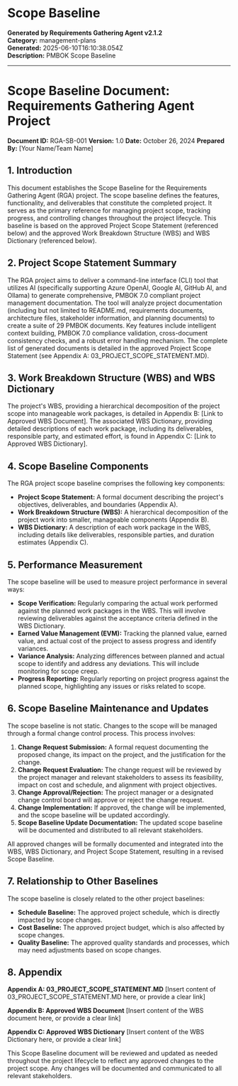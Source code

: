 # Scope Baseline

**Generated by Requirements Gathering Agent v2.1.2**  
**Category:** management-plans  
**Generated:** 2025-06-10T16:10:38.054Z  
**Description:** PMBOK Scope Baseline

---

# Scope Baseline Document: Requirements Gathering Agent Project

**Document ID:** RGA-SB-001
**Version:** 1.0
**Date:** October 26, 2024
**Prepared By:**  [Your Name/Team Name]


## 1. Introduction

This document establishes the Scope Baseline for the Requirements Gathering Agent (RGA) project.  The scope baseline defines the features, functionality, and deliverables that constitute the completed project.  It serves as the primary reference for managing project scope, tracking progress, and controlling changes throughout the project lifecycle.  This baseline is based on the approved Project Scope Statement (referenced below) and the approved Work Breakdown Structure (WBS) and WBS Dictionary (referenced below).

## 2. Project Scope Statement Summary

The RGA project aims to deliver a command-line interface (CLI) tool that utilizes AI (specifically supporting Azure OpenAI, Google AI, GitHub AI, and Ollama) to generate comprehensive, PMBOK 7.0 compliant project management documentation. The tool will analyze project documentation (including but not limited to README.md, requirements documents, architecture files, stakeholder information, and planning documents) to create a suite of 29 PMBOK documents.  Key features include intelligent context building, PMBOK 7.0 compliance validation, cross-document consistency checks, and a robust error handling mechanism.  The complete list of generated documents is detailed in the approved Project Scope Statement (see Appendix A: 03_PROJECT_SCOPE_STATEMENT.MD).

## 3. Work Breakdown Structure (WBS) and WBS Dictionary

The project's WBS, providing a hierarchical decomposition of the project scope into manageable work packages, is detailed in  Appendix B: [Link to Approved WBS Document].  The associated WBS Dictionary, providing detailed descriptions of each work package, including its deliverables, responsible party, and estimated effort, is found in Appendix C: [Link to Approved WBS Dictionary].


## 4. Scope Baseline Components

The RGA project scope baseline comprises the following key components:

* **Project Scope Statement:**  A formal document describing the project's objectives, deliverables, and boundaries (Appendix A).
* **Work Breakdown Structure (WBS):** A hierarchical decomposition of the project work into smaller, manageable components (Appendix B).
* **WBS Dictionary:** A description of each work package in the WBS, including details like deliverables, responsible parties, and duration estimates (Appendix C).


## 5. Performance Measurement

The scope baseline will be used to measure project performance in several ways:

* **Scope Verification:**  Regularly comparing the actual work performed against the planned work packages in the WBS.  This will involve reviewing deliverables against the acceptance criteria defined in the WBS Dictionary.
* **Earned Value Management (EVM):**  Tracking the planned value, earned value, and actual cost of the project to assess progress and identify variances.
* **Variance Analysis:** Analyzing differences between planned and actual scope to identify and address any deviations. This will include monitoring for scope creep.
* **Progress Reporting:** Regularly reporting on project progress against the planned scope, highlighting any issues or risks related to scope.


## 6. Scope Baseline Maintenance and Updates

The scope baseline is not static. Changes to the scope will be managed through a formal change control process.  This process involves:

1. **Change Request Submission:**  A formal request documenting the proposed change, its impact on the project, and the justification for the change.
2. **Change Request Evaluation:**  The change request will be reviewed by the project manager and relevant stakeholders to assess its feasibility, impact on cost and schedule, and alignment with project objectives.
3. **Change Approval/Rejection:**  The project manager or a designated change control board will approve or reject the change request.
4. **Change Implementation:** If approved, the change will be implemented, and the scope baseline will be updated accordingly.
5. **Scope Baseline Update Documentation:** The updated scope baseline will be documented and distributed to all relevant stakeholders.

All approved changes will be formally documented and integrated into the WBS, WBS Dictionary, and Project Scope Statement, resulting in a revised Scope Baseline.


## 7. Relationship to Other Baselines

The scope baseline is closely related to the other project baselines:

* **Schedule Baseline:** The approved project schedule, which is directly impacted by scope changes.
* **Cost Baseline:** The approved project budget, which is also affected by scope changes.
* **Quality Baseline:** The approved quality standards and processes, which may need adjustments based on scope changes.


## 8. Appendix

**Appendix A: 03_PROJECT_SCOPE_STATEMENT.MD**  [Insert content of 03_PROJECT_SCOPE_STATEMENT.MD here, or provide a clear link]

**Appendix B: Approved WBS Document** [Insert content of the WBS document here, or provide a clear link]

**Appendix C: Approved WBS Dictionary** [Insert content of the WBS Dictionary here, or provide a clear link]


This Scope Baseline document will be reviewed and updated as needed throughout the project lifecycle to reflect any approved changes to the project scope.  Any changes will be documented and communicated to all relevant stakeholders.
